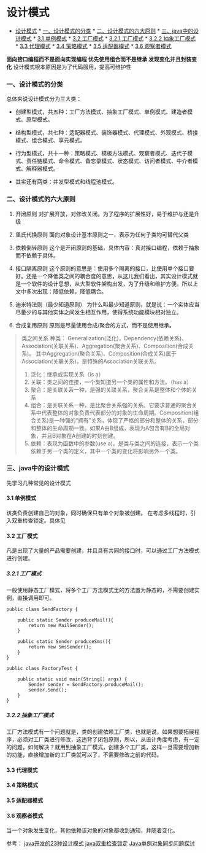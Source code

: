 <!--
author: jimmy
head:
date: 2017-12-01
title: 设计模式
tags: 设计模式 java
images: http://pingodata.qiniudn.com/cube2.jpg
category: 设计模式
status: publish
summary: 设计模式
-->

# 设计模式


<!-- @import "[TOC]" {cmd="toc" depthFrom=1 depthTo=6 orderedList=0} -->
<!-- code_chunk_output -->

* [设计模式](#设计模式)
		* [一、设计模式的分类](#一-设计模式的分类)
		* [二、设计模式的六大原则](#二-设计模式的六大原则)
		* [三、java中的设计模式](#三-java中的设计模式)
			* [3.1 单例模式](#31-单例模式)
			* [3.2 工厂模式](#32-工厂模式)
				* [3.2.1 工厂模式](#321-工厂模式)
				* [3.2.2 抽象工厂模式](#322-抽象工厂模式)
			* [3.3 代理模式](#33-代理模式)
			* [3.4 策略模式](#34-策略模式)
			* [3.5 适配器模式](#35-适配器模式)
			* [3.6 观察者模式](#36-观察者模式)

<!-- /code_chunk_output -->
**面向接口编程而不是面向实现编程
优先使用组合而不是继承
发现变化并且封装变化**
设计模式根本原因是为了代码服用，提高可维护性

### 一、设计模式的分类
总体来说设计模式分为三大类：

+ 创建型模式，共五种：工厂方法模式、抽象工厂模式、单例模式、建造者模式、原型模式。

+ 结构型模式，共七种：适配器模式、装饰器模式、代理模式、外观模式、桥接模式、组合模式、享元模式。

+ 行为型模式，共十一种：策略模式、模板方法模式、观察者模式、迭代子模式、责任链模式、命令模式、备忘录模式、状态模式、访问者模式、中介者模式、解释器模式。

+ 其实还有两类：并发型模式和线程池模式。

### 二、设计模式的六大原则
1. 开闭原则
对扩展开放，对修改关闭。为了程序的扩展性好，易于维护与还是升级

2. 里氏代换原则
面向对象设计基本原则之一，表示为任何子类均可替代父类

3. 依赖倒转原则
这个是开闭原则的基础，具体内容：真对接口编程，依赖于抽象而不依赖于具体。

4. 接口隔离原则
这个原则的意思是：使用多个隔离的接口，比使用单个接口要好。还是一个降低类之间的耦合度的意思，从这儿我们看出，其实设计模式就是一个软件的设计思想，从大型软件架构出发，为了升级和维护方便。所以上文中多次出现：降低依赖，降低耦合。

5. 迪米特法则（最少知道原则）
为什么叫最少知道原则，就是说：一个实体应当尽量少的与其他实体之间发生相互作用，使得系统功能模块相对独立。

6. 合成复用原则
原则是尽量使用合成/聚合的方式，而不是使用继承。
> 类之间关系
>种类： Generalization(泛化)，Dependency(依赖关系)、Association(关联关系)、Aggregation(聚合关系)、Composition(合成关系)。
> 其中Aggregation(聚合关系)、Composition(合成关系)属于Association(关联关系)，是特殊的Association关联关系。
> 1. 泛化：继承或实现关系（is a）
> 2. 关联：类之间的连接，一个类知道另一个类的属性和方法。（has a）
> 3. 聚合：是关联关系一种，是强的关联关系，聚合关系是整体和个体的关系
> 4. 组合：是关联关系一种，是比聚合关系强的关系。它要求普通的聚合关系中代表整体的对象负责代表部分的对象的生命周期。Composition(组合关系)是一种强的“拥有”关系，体现了严格的部分和整体的关系，部分和整体的生命周期一致。如果A由B组成，表现为A包含有B的全局对象，并且B对象在A创建的时刻创建。
> 5. 依赖：表现为函数中的参数(use a)。是类与类之间的连接，表示一个类依赖于另一个类的定义，其中一个类的变化将影响另外一个类。


### 三、java中的设计模式
先学习几种常见的设计模式
#### 3.1 单例模式
该类负责创建自己的对象，同时确保只有单个对象被创建。
在考虑多线程时，引入双重检查锁定。具体见
#### 3.2 工厂模式
凡是出现了大量的产品需要创建，并且具有共同的接口时，可以通过工厂方法模式进行创建。
##### 3.2.1 工厂模式
一般使用静态工厂模式，将多个工厂方法模式里的方法置为静态的，不需要创建实例，直接调用即可。
```
public class SendFactory {  

    public static Sender produceMail(){  
        return new MailSender();  
    }  

    public static Sender produceSms(){  
        return new SmsSender();  
    }  
}  
```

```
public class FactoryTest {  

    public static void main(String[] args) {      
        Sender sender = SendFactory.produceMail();  
        sender.Send();  
    }  
}  

```

##### 3.2.2 抽象工厂模式
工厂方法模式有一个问题就是，类的创建依赖工厂类，也就是说，如果想要拓展程序，必须对工厂类进行修改，这违背了闭包原则，所以，从设计角度考虑，有一定的问题，如何解决？就用到抽象工厂模式，创建多个工厂类，这样一旦需要增加新的功能，直接增加新的工厂类就可以了，不需要修改之前的代码。

#### 3.3 代理模式

#### 3.4 策略模式
#### 3.5 适配器模式
#### 3.6 观察者模式
当一个对象发生变化，其他依赖该对象的对象都收到通知，并随着变化。

参考：
[java开发的23种设计模式](https://www.cnblogs.com/maowang1991/archive/2013/04/15/3023236.html)
[java双重检查锁定](http://blog.csdn.net/kufeiyun/article/details/6166673)
[Java单例对象同步问题探讨](https://www.ibm.com/developerworks/cn/java/l-singleton/)
